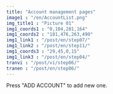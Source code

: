 ```yaml
---
title: "Account management pages"
image1 : "/en/AccountList.png"
img_title1 : "Picture 01"
img1_coords1 : "0,104,281,164"
img1_coords2 : "181,476,263,490"
img1_link1 : "/post/en/step07/"
img1_link2 : "/post/en/step11/"
img1_coords3 : "29,45,0,15"
img1_link3 : "/post/en/step04/"
tranvi : "/post/vi/step06/"
tranen : "/post/en/step06/"
---
```

Press "ADD ACCOUNT" to add new one.
